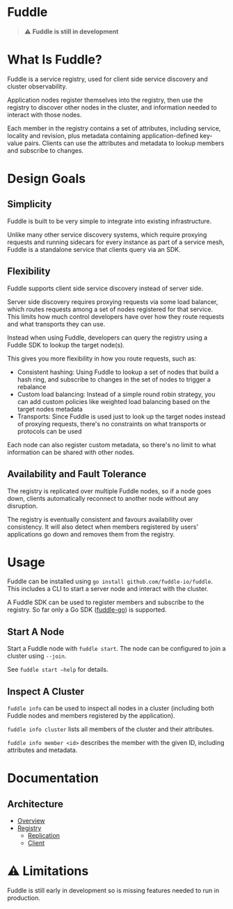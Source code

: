 # Fuddle
> :warning: **Fuddle is still in development**

# What Is Fuddle?
Fuddle is a service registry, used for client side service discovery and cluster
observability.

Application nodes register themselves into the registry, then use the registry
to discover other nodes in the cluster, and information needed to interact with
those nodes.

Each member in the registry contains a set of attributes, including service,
locality and revision, plus metadata containing application-defined key-value
pairs. Clients can use the attributes and metadata to lookup members and
subscribe to changes.

# Design Goals

## Simplicity
Fuddle is built to be very simple to integrate into existing infrastructure.

Unlike many other service discovery systems, which require proxying requests and
running sidecars for every instance as part of a service mesh, Fuddle is a
standalone service that clients query via an SDK. 

## Flexibility
Fuddle supports client side service discovery instead of server side.

Server side discovery requires proxying requests via some load balancer, which
routes requests among a set of nodes registered for that service. This limits
how much control developers have over how they route requests and what
transports they can use.

Instead when using Fuddle, developers can query the registry using a Fuddle SDK
to lookup the target node(s).

This gives you more flexibility in how you route requests, such as:
* Consistent hashing: Using Fuddle to lookup a set of nodes that build a hash
ring, and subscribe to changes in the set of nodes to trigger a rebalance
* Custom load balancing: Instead of a simple round robin strategy, you can add
custom policies like weighted load balancing based on the target nodes metadata
* Transports: Since Fuddle is used just to look up the target nodes instead of
proxying requests, there's no constraints on what transports or protocols can be
used

Each node can also register custom metadata, so there's no limit to what
information can be shared with other nodes.

## Availability and Fault Tolerance
The registry is replicated over multiple Fuddle nodes, so if a node goes down,
clients automatically reconnect to another node without any disruption.

The registry is eventually consistent and favours availability over consistency.
It will also detect when members registered by users' applications go down and
removes them from the registry.

# Usage
Fuddle can be installed using `go install github.com/fuddle-io/fuddle`. This
includes a CLI to start a server node and interact with the cluster.

A Fuddle SDK can be used to register members and subscribe to the registry. So
far only a Go SDK ([fuddle-go](https://github.com/fuddle-io/fuddle-go)) is supported.

## Start A Node
Start a Fuddle node with `fuddle start`. The node can be configured to join a
cluster using `--join`.

See `fuddle start –help` for details.

## Inspect A Cluster
`fuddle info` can be used to inspect all nodes in a cluster (including both
Fuddle nodes and members registered by the application).

`fuddle info cluster` lists all members of the cluster and their attributes.

`fuddle info member <id>` describes the member with the given ID, including
attributes and metadata.

# Documentation

## Architecture
* [Overview](./docs/architecture/overview.md)
* [Registry](./docs/architecture/registry/registry.md)
	* [Replication](./docs/architecture/registry/replication.md)
	* [Client](./docs/architecture/registry/client.md)

# :warning: Limitations
Fuddle is still early in development so is missing features needed to run in
production.
